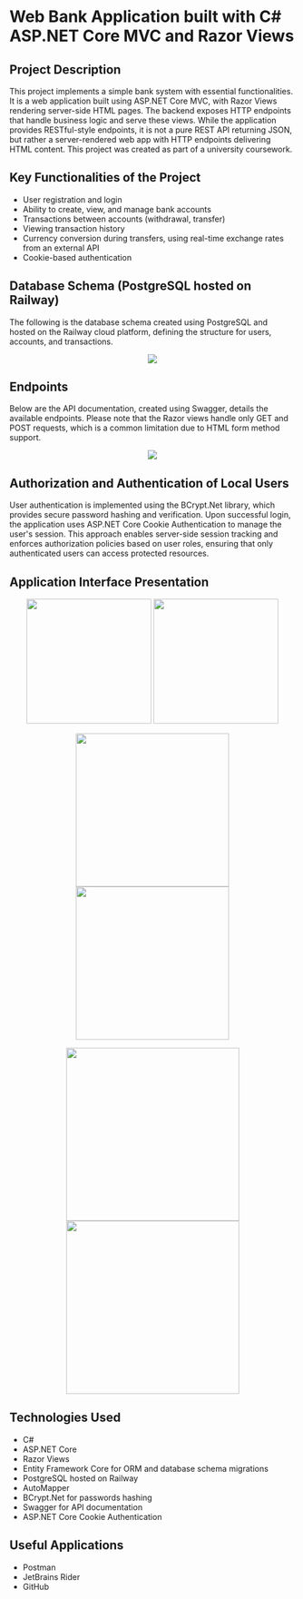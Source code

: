 # Web Bank Application built with C# ASP.NET Core MVC and Razor Views

## Project Description
This project implements a simple bank system with essential functionalities. It is a web application built using ASP.NET Core MVC, with Razor Views rendering server-side HTML pages. The backend exposes HTTP endpoints that handle business logic and serve these views. While the application provides RESTful-style endpoints, it is not a pure REST API returning JSON, but rather a server-rendered web app with HTTP endpoints delivering HTML content. This project was created as part of a university coursework.

## Key Functionalities of the Project
- User registration and login
- Ability to create, view, and manage bank accounts
- Transactions between accounts (withdrawal, transfer)
- Viewing transaction history
- Currency conversion during transfers, using real-time exchange rates from an external API
- Cookie-based authentication

## Database Schema (PostgreSQL hosted on Railway)
The following is the database schema created using PostgreSQL and hosted on the Railway cloud platform, defining the structure for users, accounts, and transactions.

<p align="center">
  <img src="https://github.com/user-attachments/assets/bcbbe16c-d6ef-4c69-985f-270b110a7f3c">
</p>

## Endpoints
Below are the API documentation, created using Swagger, details the available endpoints. Please note that the Razor views handle only GET and POST requests, which is a common limitation due to HTML form method support.

<p align="center">
  <img src="https://github.com/user-attachments/assets/9b45b2ed-2d63-4d8b-b1af-e82e5eb72fa1">
</p>

## Authorization and Authentication of Local Users
User authentication is implemented using the BCrypt.Net library, which provides secure password hashing and verification. Upon successful login, the application uses ASP.NET Core Cookie Authentication to manage the user's session. This approach enables server-side session tracking and enforces authorization policies based on user roles, ensuring that only authenticated users can access protected resources.

## Application Interface Presentation

<p align="center">
  <img src="https://github.com/user-attachments/assets/f5150261-32ee-47a7-af91-ea7822a8d77a" height="220"/>
  <img src="https://github.com/user-attachments/assets/19d0ddc8-4304-4a56-84a3-50e88c4b1902" height="220"/>
  
</p>

<p align="center">
  <img src="https://github.com/user-attachments/assets/2c5b5fe6-b4b4-42f9-a573-f2112d05b8a4" height="270"/>
  <img src="https://github.com/user-attachments/assets/b7776cc3-1044-4b3c-9fe8-71b7af3a1cf4" height="270"/>
</p>

<p align="center">
  
  <img src="https://github.com/user-attachments/assets/43b4590e-f979-4a81-9e01-54d2aee96411" height="305"/>
  <img src="https://github.com/user-attachments/assets/a076a682-2055-4c03-8424-072a9f3278f6" height="305"/>
</p>

## Technologies Used 
- C#
- ASP.NET Core
- Razor Views
- Entity Framework Core for ORM and database schema migrations
- PostgreSQL hosted on Railway
- AutoMapper
- BCrypt.Net for passwords hashing
- Swagger for API documentation
- ASP.NET Core Cookie Authentication

## Useful Applications 
- Postman
- JetBrains Rider
- GitHub
